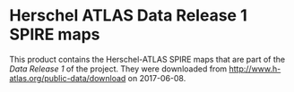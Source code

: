 Herschel ATLAS Data Release 1 SPIRE maps
========================================

This product contains the Herschel-ATLAS SPIRE maps that are part of the *Data
Release 1* of the project.  They were downloaded from
http://www.h-atlas.org/public-data/download on 2017-06-08.
